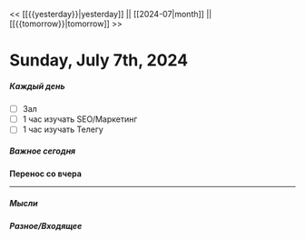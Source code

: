 << [[{{yesterday}}|yesterday]] || [[2024-07|month]] || [[{{tomorrow}}|tomorrow]] >>

# Sunday, July 7th, 2024

##### Каждый день
- [ ] Зал
- [ ] 1 час изучать SEO/Маркетинг
- [ ] 1 час изучать Телегу
##### Важное сегодня
**Перенос со вчера**

---

##### Мысли

##### Разное/Входящее
